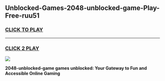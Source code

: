 
## Unblocked-Games-2048-unblocked-game-Play-Free-ruu51
<h3>
<a href="https://premium76.site?title=2048-unblocked-game&ref=20M">CLICK TO PLAY</a></h3>
<hr>

<h3>
<a href="https://premium76.site?title=2048-unblocked-game&ref=20M">CLICK 2 PLAY</a>
  
</h3>

<a href="https://premium76.site?title=2048-unblocked-game&ref=19M"><img src="https://clearcache.store/games.png"></a>


**2048-unblocked-game games unblocked: Your Gateway to Fun and Accessible Online Gaming**
